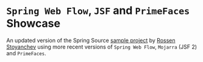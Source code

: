 # `Spring Web Flow`, `JSF` and `PrimeFaces` Showcase #

An updated version of the Spring Source [sample project](https://src.springframework.org/svn/spring-samples/webflow-primefaces-showcase) by [Rossen Stoyanchev](http://blog.springsource.org/author/rstoyanchev/) using more recent versions of `Spring Web Flow`, `Mojarra` (JSF 2) and `PrimeFaces`.